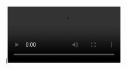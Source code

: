 [![Watch the video](https://github.com/codeInn001/Videodorahacks/blob/main/VID_20241214_113227.mp4)

